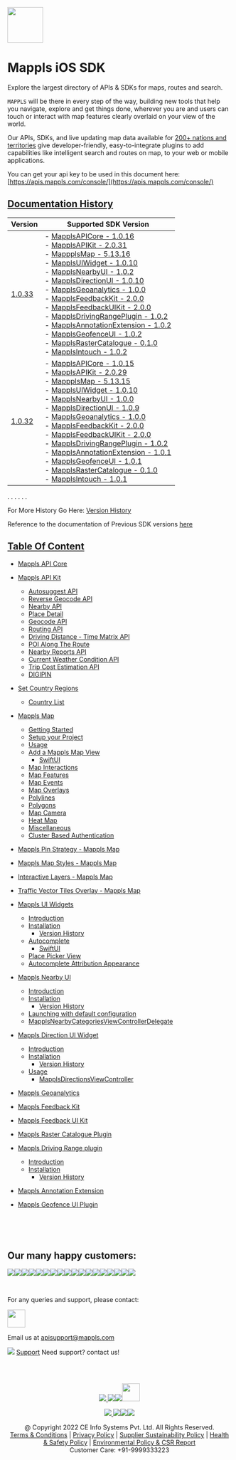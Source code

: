 [<img src="https://about.mappls.com/images/mappls-b-logo.svg" height="80"/> </p>](https://www.mapmyindia.com/api)

# Mappls iOS SDK
Explore the largest directory of APIs & SDKs for maps, routes and search.

`MAPPLS` will be there in every step of the way, building new tools that help you navigate, explore and get things done, wherever you are and users can touch or interact with map features clearly overlaid on your view of the world.

Our APIs, SDKs, and live updating map data available for [200+ nations and territories](https://github.com/MapmyIndia/mapmyindia-rest-api/blob/master/docs/countryISO.md) give developer-friendly, easy-to-integrate plugins to add capabilities like intelligent
search and routes on map, to your web or mobile applications.

You can get your api key to be used in this document here: [https://apis.mappls.com/console/](https://apis.mappls.com/console/)

## [Documentation History](#Documentation-History)

| Version | Supported SDK Version |
| ------- | --------------------- |
| [1.0.33](./docs/v1.0.33/README.md) | - [MapplsAPICore - 1.0.16](./docs/v1.0.33/MapplsAPICore.md) <br/> - [MapplsAPIKit - 2.0.31](./docs/v1.0.33/MapplsAPIKit.md) <br/> - [MappplsMap - 5.13.16](./docs/v1.0.33/MapplsMap.md#Vector-iOS-Map) <br/> - [MapplsUIWidget - 1.0.10](./docs/v1.0.33/MapplsUIWidgets.md) <br/> - [MapplsNearbyUI - 1.0.2](./docs/v1.0.33/MapplsNearbyUI.md) <br/> - [MapplsDirectionUI - 1.0.10](./docs/v1.0.33/MapplsDirectionUI.md) <br/> - [MapplsGeoanalytics - 1.0.0](./docs/v1.0.33/MapplsGeoanalytics.md) <br/> - [MapplsFeedbackKit - 2.0.0](./docs/v1.0.33/MapplsFeedbackKit.md) <br/> - [MapplsFeedbackUIKit - 2.0.0](./docs/v1.0.33/MapplsFeedbackUIKit.md) <br/> - [MapplsDrivingRangePlugin - 1.0.2](./docs/v1.0.33/MapplsDrivingRangePlugin.md) <br/> - [MapplsAnnotationExtension - 1.0.2](./docs/v1.0.33/MapplsAnnotationExtension.md) <br/> - [MapplsGeofenceUI - 1.0.2](./docs/v1.0.33/MapplsGeofenceUI.md) <br/> - [MapplsRasterCatalogue - 0.1.0](./docs/v1.0.33/RasterCatalouge.md) <br/> - [MapplsIntouch - 1.0.2](./docs/v1.0.33/MapplsIntouch.md)|
| [1.0.32](./docs/v1.0.32/README.md) | - [MapplsAPICore - 1.0.15](./docs/v1.0.32/MapplsAPICore.md) <br/> - [MapplsAPIKit - 2.0.29](./docs/v1.0.32/MapplsAPIKit.md) <br/> - [MappplsMap - 5.13.15](./docs/v1.0.32/MapplsMap.md#Vector-iOS-Map) <br/> - [MapplsUIWidget - 1.0.10](./docs/v1.0.32/MapplsUIWidgets.md) <br/> - [MapplsNearbyUI - 1.0.0](./docs/v1.0.32/MapplsNearbyUI.md) <br/> - [MapplsDirectionUI - 1.0.9](./docs/v1.0.32/MapplsDirectionUI.md) <br/> - [MapplsGeoanalytics - 1.0.0](./docs/v1.0.32/MapplsGeoanalytics.md) <br/> - [MapplsFeedbackKit - 2.0.0](./docs/v1.0.32/MapplsFeedbackKit.md) <br/> - [MapplsFeedbackUIKit - 2.0.0](./docs/v1.0.32/MapplsFeedbackUIKit.md) <br/> - [MapplsDrivingRangePlugin - 1.0.2](./docs/v1.0.32/MapplsDrivingRangePlugin.md) <br/> - [MapplsAnnotationExtension - 1.0.1](./docs/v1.0.32/MapplsAnnotationExtension.md) <br/> - [MapplsGeofenceUI - 1.0.1](./docs/v1.0.32/MapplsGeofenceUI.md) <br/> - [MapplsRasterCatalogue - 0.1.0](./docs/v1.0.32/RasterCatalouge.md) <br/> - [MapplsIntouch - 1.0.1](./docs/v1.0.32/MapplsIntouch.md)|
. . . . . .

For More History Go Here: [Version History](./Version-History.md)

Reference to the documentation of Previous SDK versions [here](https://github.com/mappls-api/mapmyindia-maps-vectorSDK-iOS)

## [Table Of Content](#Table-Of-Content)
- [Mappls API Core](./docs/v1.0.33/MapplsAPICore.md)[](#Mappls-API-Core)

- [Mappls API Kit](./docs/v1.0.33/MapplsAPIKit.md)
    * [Autosuggest API](./docs/v1.0.33/MapplsAPIKit.md#Autosuggest-API)
    * [Reverse Geocode API](./docs/v1.0.33/MapplsAPIKit.md#Reverse-Geocoding-API)
    * [Nearby API](./docs/v1.0.33/MapplsAPIKit.md#Nearby-API)
    * [Place Detail](./docs/v1.0.33/MapplsAPIKit.md#Place-Detail)
    * [Geocode API](./docs/v1.0.33/MapplsAPIKit.md#Geocoding-API)
    * [Routing API](./docs/v1.0.33/MapplsAPIKit.md#Routing-API)
    * [Driving Distance - Time Matrix API](./docs/v1.0.33/MapplsAPIKit.md#Driving-Distance-Time-Matrix-API)
    * [POI Along The Route](./docs/v1.0.33/MapplsAPIKit.md#POI-Along-The-Route-API)
    * [Nearby Reports API](./docs/v1.0.33/MapplsAPIKit.md#Nearby-Reports-API)
    * [Current Weather Condition API](./docs/v1.0.33/MapplsAPIKit.md#Current-Weather-Condition-API)
    * [Trip Cost Estimation API](./docs/v1.0.33/MapplsAPIKit.md#Trip-Cost-Estimation-API)
    * [DIGIPIN](./docs/v1.0.33/DIGIPIN.md)

- [Set Country Regions](./docs/v1.0.33/Regions.md)
    - [Country List](https://github.com/mappls-api/mapmyindia-rest-api/blob/master/docs/countryISO.md)

- [Mappls Map](./docs/v1.0.33/MapplsMap.md#Vector-iOS-Map)
    * [Getting Started](./docs/v1.0.33/MapplsMap.md#Getting-Started)
    * [Setup your Project](./docs/v1.0.33/MapplsMap.md#Setup-your-Project)
    * [Usage](./docs/v1.0.33/MapplsMap.md#Usage)    
    * [Add a Mappls Map View](./docs/v1.0.33/MapplsMap.md#Add-a-Mappls-Map-View)
        * [SwiftUI](./docs/v1.0.33/MapplsMap.md#SwiftUI)
    * [Map Interactions](./docs/v1.0.33/MapplsMap.md#Map-Interactions)
    * [Map Features](./docs/v1.0.33/MapplsMap.md#Map-Features)
    * [Map Events](./docs/v1.0.33/MapplsMap.md#Map-Events)
    * [Map Overlays](./docs/v1.0.33/MapplsMap.md#Map-Overlays)
    * [Polylines](./docs/v1.0.33/MapplsMap.md#Polylines)
    * [Polygons](./docs/v1.0.33/MapplsMap.md#Polygons)
    * [Map Camera](./docs/v1.0.33/MapplsMap.md#Map-Camera)
    * [Heat Map](./docs/v1.0.33/MapplsHeatMap.md)
    * [Miscellaneous](./docs/v1.0.33/MapplsMap.md#Miscellaneous)
    * [Cluster Based Authentication](./docs/v1.0.33/MapplsMap.md#Cluster-Based-Authentication)

- [Mappls Pin Strategy - Mappls Map](./docs/v1.0.33/MapplsPinStrategy.md)

- [Mappls Map Styles - Mappls Map](./docs/v1.0.33/MapplsMapStyle.md)

- [Interactive Layers - Mappls Map](./docs/v1.0.33/InteractiveLayers.md)

- [Traffic Vector Tiles Overlay - Mappls Map](./docs/v1.0.33/MapplsTrafficVectorTileOverlay.md)

- [Mappls UI Widgets](./docs/v1.0.33/MapplsUIWidgets.md)
    - [Introduction](./docs/v1.0.33/MapplsUIWidgets.md#Introduction)
    - [Installation](./docs/v1.0.33/MapplsUIWidgets.md#Installation)
        - [Version History](./docs/v1.0.33/MapplsUIWidgets.md#Version-History)
    - [Autocomplete](./docs/v1.0.33/MapplsUIWidgets.md#Autocomplete)
        - [SwiftUI](./docs/v1.0.33/MapplsUIWidgets.md#SwiftUI-Full-Screen-Control)
    - [Place Picker View](./docs/v1.0.33/MapplsUIWidgets.md#Place-Picker-View)
    - [Autocomplete Attribution Appearance](./docs/v1.0.33/MapplsUIWidgets.md#Autocomplete-Attribution-Appearance)

- [Mappls Nearby UI](./docs/v1.0.33/MapplsNearbyUI.md)
    - [Introduction](./docs/v1.0.33/MapplsNearbyUI.md#Introduction)
    - [Installation](./docs/v1.0.33/MapplsNearbyUI.md#Installation)
        - [Version History](./docs/v1.0.33/MapplsNearbyUI.md#Version-History)
    - [Launching with default configuration](./docs/v1.0.33/MapplsNearbyUI.md#Launching-with-default-configuration)
    - [MapplsNearbyCategoriesViewControllerDelegate](./docs/v1.0.33/MapplsNearbyUI.md#MapplsNearbyCategoriesViewControllerDelegate)

- [Mappls Direction UI Widget](./docs/v1.0.33/MapplsDirectionUI.md)
    - [Introduction](./docs/v1.0.33/MapplsDirectionUI.md#Introduction)
    - [Installation](./docs/v1.0.33/MapplsDirectionUI.md#Installation)
        - [Version History](./docs/v1.0.33/MapplsDirectionUI.md#Version-History)
    - [Usage](./docs/v1.0.33/MapplsDirectionUI.md#Usage)
        - [MapplsDirectionsViewController](./docs/v1.0.33/MapplsDirectionUI.md#MapplsDirectionsViewController)

- [Mappls Geoanalytics](./docs/v1.0.33/MapplsGeoanalytics.md)

- [Mappls Feedback Kit](./docs/v1.0.33/MapplsFeedbackKit.md)

- [Mappls Feedback UI Kit](./docs/v1.0.33/MapplsFeedbackUIKit.md)

- [Mappls Raster Catalogue Plugin](./docs/v1.0.33/RasterCatalouge.md)

- [Mappls Driving Range plugin](./docs/v1.0.33/MapplsDrivingRangePlugin.md)
  - [Introduction](./docs/v1.0.33/MapplsDrivingRangePlugin.md#Introduction)
  - [Installation](./docs/v1.0.33/MapplsDrivingRangePlugin.md#Installation)
      - [Version History](./docs/v1.0.33/MapplsDrivingRangePlugin.md#Version-History)

- [Mappls Annotation Extension](./docs/v1.0.33/MapplsAnnotationExtension.md)

- [Mappls Geofence UI Plugin](./docs/v1.0.33/MapplsGeofenceUI.md)

<br><br><br>

## Our many happy customers:

![](https://www.mapmyindia.com/api/img/logos1/PhonePe.png)![](https://www.mapmyindia.com/api/img/logos1/Arya-Omnitalk.png)![](https://www.mapmyindia.com/api/img/logos1/delhivery.png)![](https://www.mapmyindia.com/api/img/logos1/hdfc.png)![](https://www.mapmyindia.com/api/img/logos1/TVS.png)![](https://www.mapmyindia.com/api/img/logos1/Paytm.png)![](https://www.mapmyindia.com/api/img/logos1/FastTrackz.png)![](https://www.mapmyindia.com/api/img/logos1/ICICI-Pru.png)![](https://www.mapmyindia.com/api/img/logos1/LeanBox.png)![](https://www.mapmyindia.com/api/img/logos1/MFS.png)![](https://www.mapmyindia.com/api/img/logos1/TTSL.png)![](https://www.mapmyindia.com/api/img/logos1/Novire.png)![](https://www.mapmyindia.com/api/img/logos1/OLX.png)![](https://www.mapmyindia.com/api/img/logos1/sun-telematics.png)![](https://www.mapmyindia.com/api/img/logos1/Sensel.png)![](https://www.mapmyindia.com/api/img/logos1/TATA-MOTORS.png)![](https://www.mapmyindia.com/api/img/logos1/Wipro.png)![](https://www.mapmyindia.com/api/img/logos1/Xamarin.png)

<br>

For any queries and support, please contact:

[<img src="https://about.mappls.com/images/mappls-b-logo.svg" height="40"/> </p>](https://about.mappls.com/api/)

Email us at [apisupport@mappls.com](mailto:apisupport@mappls.com)

![](https://www.mapmyindia.com/api/img/icons/support.png)
[Support](https://about.mappls.com/contact/)
Need support? contact us!

<br></br>

[<p align="center"> <img src="https://www.mapmyindia.com/api/img/icons/stack-overflow.png"/> ](https://stackoverflow.com/questions/tagged/mappls-api)[![](https://www.mapmyindia.com/api/img/icons/blog.png)](https://about.mappls.com/blog/)[![](https://www.mapmyindia.com/api/img/icons/gethub.png)](https://github.com/mappls-api)[<img src="https://mmi-api-team.s3.ap-south-1.amazonaws.com/API-Team/npm-logo.one-third%5B1%5D.png" height="40"/> </p>](https://www.npmjs.com/org/mapmyindia) 

[<p align="center"> <img src="https://www.mapmyindia.com/june-newsletter/icon4.png"/> ](https://www.facebook.com/Mapplsofficial)[![](https://www.mapmyindia.com/june-newsletter/icon2.png)](https://twitter.com/mappls)[![](https://www.mapmyindia.com/newsletter/2017/aug/llinkedin.png)](https://www.linkedin.com/company/mappls/)[![](https://www.mapmyindia.com/june-newsletter/icon3.png)](https://www.youtube.com/channel/UCAWvWsh-dZLLeUU7_J9HiOA)

<div align="center">@ Copyright 2022 CE Info Systems Pvt. Ltd. All Rights Reserved.</div>

<div align="center"> <a href="https://about.mappls.com/api/terms-&-conditions">Terms & Conditions</a> | <a href="https://www.mappls.com/about/privacy-policy">Privacy Policy</a> | <a href="https://www.mappls.com/pdf/mappls-sustainability-policy-healt-labour-rules-supplir-sustainability.pdf">Supplier Sustainability Policy</a> | <a href="https://www.mappls.com/pdf/Health-Safety-Management.pdf">Health & Safety Policy</a> | <a href="https://www.mappls.com/pdf/Environment-Sustainability-Policy-CSR-Report.pdf">Environmental Policy & CSR Report</a>

<div align="center">Customer Care: +91-9999333223</div>

